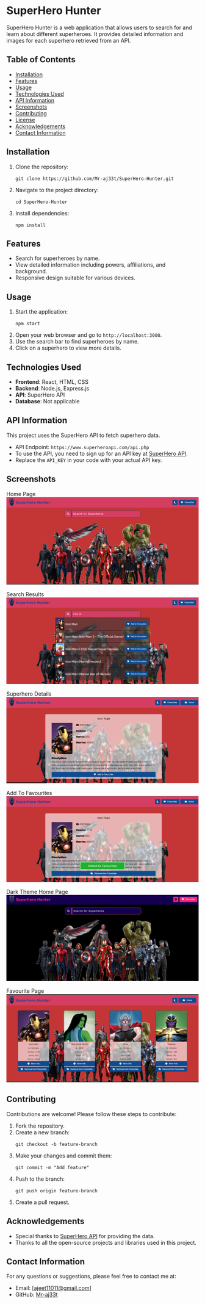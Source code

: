# SuperHero Hunter

SuperHero Hunter is a web application that allows users to search for and learn about different superheroes. It provides detailed information and images for each superhero retrieved from an API.

## Table of Contents
- [Installation](#installation)
- [Features](#features)
- [Usage](#usage)
- [Technologies Used](#technologies-used)
- [API Information](#api-information)
- [Screenshots](#screenshots)
- [Contributing](#contributing)
- [License](#license)
- [Acknowledgements](#acknowledgements)
- [Contact Information](#contact-information)

## Installation
1. Clone the repository:
    ```
    git clone https://github.com/Mr-aj33t/SuperHero-Hunter.git
    ```
2. Navigate to the project directory:
    ```
    cd SuperHero-Hunter
    ```
3. Install dependencies:
    ```
    npm install
    ```

## Features
- Search for superheroes by name.
- View detailed information including powers, affiliations, and background.
- Responsive design suitable for various devices.

## Usage
1. Start the application:
    ```
    npm start
    ```
2. Open your web browser and go to `http://localhost:3000`.
3. Use the search bar to find superheroes by name.
4. Click on a superhero to view more details.

## Technologies Used
- **Frontend**: React, HTML, CSS
- **Backend**: Node.js, Express.js
- **API**: SuperHero API
- **Database**: Not applicable

## API Information
This project uses the SuperHero API to fetch superhero data.
- API Endpoint: `https://www.superheroapi.com/api.php`
- To use the API, you need to sign up for an API key at [SuperHero API](https://www.superheroapi.com/).
- Replace the `API_KEY` in your code with your actual API key.

## Screenshots
Home Page
![Home Page](https://github.com/Mr-aj33t/SuperHero-Hunter/blob/392205f524c2e20f8bee812d776ae01d797ac2b9/Screenshort/1m.png)

Search Results
![Search Results](https://github.com/Mr-aj33t/SuperHero-Hunter/blob/392205f524c2e20f8bee812d776ae01d797ac2b9/Screenshort/2m.png)

Superhero Details
![Superhero Details](https://github.com/Mr-aj33t/SuperHero-Hunter/blob/392205f524c2e20f8bee812d776ae01d797ac2b9/Screenshort/3m.png)

Add To Favourites
![Add To Favourites](https://github.com/Mr-aj33t/SuperHero-Hunter/blob/392205f524c2e20f8bee812d776ae01d797ac2b9/Screenshort/4m.png)

Dark Theme Home Page
![Dark Theme Home Page](https://github.com/Mr-aj33t/SuperHero-Hunter/blob/392205f524c2e20f8bee812d776ae01d797ac2b9/Screenshort/5m.png)

Favourite Page
![Favourite Page](https://github.com/Mr-aj33t/SuperHero-Hunter/blob/392205f524c2e20f8bee812d776ae01d797ac2b9/Screenshort/6m.png)


## Contributing
Contributions are welcome! Please follow these steps to contribute:
1. Fork the repository.
2. Create a new branch:
    ```
    git checkout -b feature-branch
    ```
3. Make your changes and commit them:
    ```
    git commit -m "Add feature"
    ```
4. Push to the branch:
    ```
    git push origin feature-branch
    ```
5. Create a pull request.

## Acknowledgements
- Special thanks to [SuperHero API](https://www.superheroapi.com/) for providing the data.
- Thanks to all the open-source projects and libraries used in this project.

## Contact Information
For any questions or suggestions, please feel free to contact me at:
- Email: [ajeet11011@gmail.com]
- GitHub: [Mr-aj33t](https://github.com/Mr-aj33t)
